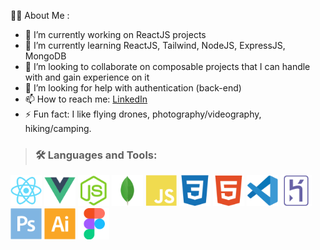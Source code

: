 👩‍💻  About Me :

- 🔭 I’m currently working on ReactJS projects
- 🌱 I’m currently learning ReactJS, Tailwind, NodeJS, ExpressJS, MongoDB
- 👯 I’m looking to collaborate on composable projects that I can handle with and gain experience on it
- 🤔 I’m looking for help with authentication (back-end)
- 📫 How to reach me: [LinkedIn](https://www.linkedin.com/in/thestaxdev/)
- ⚡ Fun fact: I like flying drones, photography/videography, hiking/camping.

> ### :hammer_and_wrench: Languages and Tools:
<div>
  <img width='50px' height='50px' src="https://github.com/devicons/devicon/blob/master/icons/react/react-original.svg">
  <img width='50px' height='50px' src="https://github.com/devicons/devicon/blob/master/icons/vuejs/vuejs-original.svg">
  <img width='50px' height='50px' src="https://github.com/devicons/devicon/blob/master/icons/nodejs/nodejs-original.svg">
  <img width='50px' height='50px' src="https://github.com/devicons/devicon/blob/master/icons/mongodb/mongodb-original.svg">
  <img width='50px' height='50px' src="https://github.com/devicons/devicon/blob/master/icons/javascript/javascript-plain.svg">
  <img width='50px' height='50px' src="https://github.com/devicons/devicon/blob/master/icons/css3/css3-plain.svg">
  <img width='50px' height='50px' src="https://github.com/devicons/devicon/blob/master/icons/html5/html5-plain.svg">
  <img width='50px' height='50px' src="https://github.com/devicons/devicon/blob/master/icons/vscode/vscode-original.svg">
  <img width='50px' height='50px' src="https://github.com/devicons/devicon/blob/master/icons/heroku/heroku-original.svg">
  <img width='50px' height='50px' src="https://github.com/devicons/devicon/blob/master/icons/photoshop/photoshop-plain.svg">
  <img width='50px' height='50px' src="https://github.com/devicons/devicon/blob/master/icons/illustrator/illustrator-plain.svg">
  <img width='50px' height='50px' src="https://github.com/devicons/devicon/blob/master/icons/figma/figma-original.svg">
</div>
